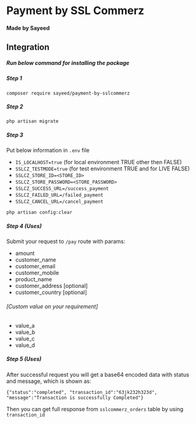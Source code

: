 # Payment by SSL Commerz

#### Made by Sayeed

## Integration

##### Run below command for installing the package

##### Step 1

```
composer require sayeed/payment-by-sslcommerz
```

##### Step 2

```
php artisan migrate
```

##### Step 3

Put below information in `.env` file

-   `IS_LOCALHOST=true` (for local environment TRUE other then FALSE)
-   `SSLCZ_TESTMODE=true` (for test environment TRUE and for LIVE FALSE)
-   `SSLCZ_STORE_ID=<STORE_ID>`
-   `SSLCZ_STORE_PASSWORD=<STORE_PASSWORD>`
-   `SSLCZ_SUCCESS_URL=/success_payment`
-   `SSLCZ_FAILED_URL=/failed_payment`
-   `SSLCZ_CANCEL_URL=/cancel_payment`

```
php artisan config:clear
```

##### Step 4 (Uses)

Submit your request to `/pay` route with params:

-   amount
-   customer_name
-   customer_email
-   customer_mobile
-   product_name
-   customer_address [optional]
-   customer_country [optional]

###### [Custom value on your requirement]

-   value_a
-   value_b
-   value_c
-   value_d

##### Step 5 (Uses)

After successful request you will get a base64 encoded data with status and message, which is shown as:

`{"status":"completed", "transaction_id":"63jk232h323d", "message":"Transaction is successfully Completed"}`

Then you can get full response from `sslcommerz_orders` table by using `transaction_id`